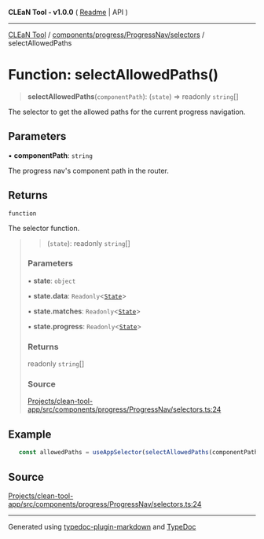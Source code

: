 **CLEaN Tool - v1.0.0** ( [Readme](../../../../../README.md) \| API )

***

[CLEaN Tool](../../../../../modules.md) / [components/progress/ProgressNav/selectors](../README.md) / selectAllowedPaths

# Function: selectAllowedPaths()

> **selectAllowedPaths**(`componentPath`): (`state`) => readonly `string`[]

The selector to get the allowed paths for the current progress navigation.

## Parameters

▪ **componentPath**: `string`

The progress nav's component path in the router.

## Returns

`function`

The selector function.

> > (`state`): readonly `string`[]
>
> ### Parameters
>
> ▪ **state**: `object`
>
> ▪ **state.data**: `Readonly`\<[`State`](../../../../../reducers/data/interfaces/State.md)\>
>
> ▪ **state.matches**: `Readonly`\<[`State`](../../../../../selectors/progress/progress/private/interfaces/State.md)\>
>
> ▪ **state.progress**: `Readonly`\<[`State`](../../../../../selectors/progress/progress/private/interfaces/State.md)\>
>
> ### Returns
>
> readonly `string`[]
>
> ### Source
>
> [Projects/clean-tool-app/src/components/progress/ProgressNav/selectors.ts:24](https://github.com/yuckyh/clean-tool-app/)
>

## Example

```ts
   const allowedPaths = useAppSelector(selectAllowedPaths(componentPath))
```

## Source

[Projects/clean-tool-app/src/components/progress/ProgressNav/selectors.ts:24](https://github.com/yuckyh/clean-tool-app/)

***

Generated using [typedoc-plugin-markdown](https://www.npmjs.com/package/typedoc-plugin-markdown) and [TypeDoc](https://typedoc.org/)
